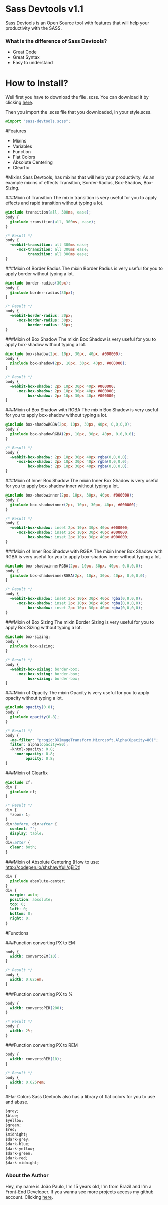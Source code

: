 Sass Devtools v1.1
===================
Sass Devtools is an Open Source tool with features that will help your productivity with the SASS.

### What is the difference of Sass Devtools?
- Great Code
- Great Syntax
- Easy to understand

# How to Install?
Well first you have to download the file .scss. You can download it by clicking <a href="https://jaoz.github.io/sass-devtools" target="_blank">here</a>.

Then you import the .scss file that you downloaded, in your style.scss.
``` css
@import "sass-devtools.scss";
```

#Features
- Mixins
- Variables
- Function
- Flat Colors
- Absolute Centering
- Clearfix

#Mixins
Sass Devtools, has mixins that will help your productivity. As an example mixins of effects Transition, Border-Radius, Box-Shadow, Box-Sizing.

###Mixin of Transition
The mixin transition is very useful for you to apply effects and rapid transition without typing a lot. 

``` css
@include transition(all, 300ms, ease);
body {
  @include transition(all, 300ms, ease);
}

/* Result */
body {
  -webkit-transition: all 300ms ease;
     -moz-transition: all 300ms ease;
          transition: all 300ms ease;
}
```

###Mixin of Border Radius
The mixin Border Radius is very useful for you to apply border without typing a lot. 

``` css
@include border-radius(30px);
body {
  @include border-radius(30px);
}

/* Result */
body {
  -webkit-border-radius: 30px;
     -moz-border-radius: 30px;
          border-radius: 30px;
}
```

###Mixin of Box Shadow
The mixin Box Shadow is very useful for you to apply box-shadow without typing a lot. 

``` css
@include box-shadow(2px, 10px, 30px, 40px, #000000);
body {
  @include box-shadow(2px, 10px, 30px, 40px, #000000);
}

/* Result */
body {
  -webkit-box-shadow: 2px 10px 30px 40px #000000;
     -moz-box-shadow: 2px 10px 30px 40px #000000;
          box-shadow: 2px 10px 30px 40px #000000;
}
```

###Mixin of Box Shadow with RGBA
The mixin Box Shadow is very useful for you to apply box-shadow without typing a lot.

``` css
@include box-shadowRGBA(2px, 10px, 30px, 40px, 0,0,0,0);
body {
  @include box-shadowRGBA(2px, 10px, 30px, 40px, 0,0,0,0);
}

/* Result */
body {
  -webkit-box-shadow: 2px 10px 30px 40px rgba(0,0,0,0);
     -moz-box-shadow: 2px 10px 30px 40px rgba(0,0,0,0);
          box-shadow: 2px 10px 30px 40px rgba(0,0,0,0);
}
```

###Mixin of Inner Box Shadow
The mixin Inner Box Shadow is very useful for you to apply box-shadow inner without typing a lot. 

``` css
@include box-shadowinner(2px, 10px, 30px, 40px, #000000);
body {
  @include box-shadowinner(2px, 10px, 30px, 40px, #000000);
}

/* Result */
body {
  -webkit-box-shadow: inset 2px 10px 30px 40px #000000;
     -moz-box-shadow: inset 2px 10px 30px 40px #000000;
          box-shadow: inset 2px 10px 30px 40px #000000;
}
```

###Mixin of Inner Box Shadow with RGBA
The mixin Inner Box Shadow with RGBA is very useful for you to apply box-shadow inner without typing a lot. 

``` css
@include box-shadowinnerRGBA(2px, 10px, 30px, 40px, 0,0,0,0);
body {
  @include box-shadowinnerRGBA(2px, 10px, 30px, 40px, 0,0,0,0);
}

/* Result */
body {
  -webkit-box-shadow: inset 2px 10px 30px 40px rgba(0,0,0,0);
     -moz-box-shadow: inset 2px 10px 30px 40px rgba(0,0,0,0);
          box-shadow: inset 2px 10px 30px 40px rgba(0,0,0,0);
}
```

###Mixin of Box Sizing
The mixin Border Sizing is very useful for you to apply Box Sizing without typing a lot. 

``` css
@include box-sizing;
body {
  @include box-sizing;  
}

/* Result */
body {
  -webkit-box-sizing: border-box;
     -moz-box-sizing: border-box;
          box-sizing: border-box;
}
```

###Mixin of Opacity
The mixin Opacity is very useful for you to apply opacity without typing a lot. 

``` css
@include opacity(0.8);
body {
  @include opacity(0.8);  
}

/* Result */
body {
  -ms-filter: "progid:DXImageTransform.Microsoft.Alpha(Opacity=80)";
  filter: alpha(opacity=80);
  -khtml-opacity: 0.8;
    -moz-opacity: 0.8;
         opacity: 0.8;
}
```
###Mixin of Clearfix
``` css
@include cf;
div {
  @include cf;
}

/* Result */
div {
  *zoom: 1;
}
div:before, div:after {
  content: "";
  display: table;
}
div:after {
  clear: both;
}
```

###Mixin of Absolute Centering (How to use: <a href="http://codepen.io/shshaw/full/gEiDt">http://codepen.io/shshaw/full/gEiDt</a>)
``` css
div {
  @include absolute-center;
}
div {
  margin: auto;
  position: absolute;
  top: 0;
  left: 0;
  bottom: 0;
  right: 0;
}
```

#Functions

###Function converting PX to EM
``` css
body {
  width: convertoEM(10);
}

/* Result */
body {
  width: 0.625em;
}
```

###Function converting PX to %
``` css
body {
  width: convertoPER(200);
}

/* Result */
body {
  width: 2%;
}
```

###Function converting PX to REM
``` css
body {
  width: convertoREM(10);
}

/* Result */
body {
  width: 0.625rem;
}
```

#Flar Colors
Sass Devtools also has a library of flat colors for you to use and abuse.

``` css
$grey;
$blue;
$yellow;
$green;
$red;
$midnight;
$dark-grey;
$dark-blue;
$dark-yellow;
$dark-green;
$dark-red;
$dark-midnight;
```
### About the Author
Hey, my name is João Paulo, I'm 15 years old, I'm from Brazil and I'm a Front-End Developer.
If you wanna see more projects access my github account. Clicking <a href="https://github.com/jaoz" target="_blank">here</a>.
